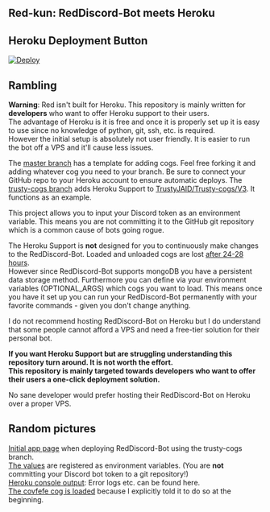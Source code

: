 ## Red-kun: RedDiscord-Bot meets Heroku

## Heroku Deployment Button

[![Deploy](https://www.herokucdn.com/deploy/button.png)](https://heroku.com/deploy)

## Rambling

**Warning**: Red isn't built for Heroku. This repository is mainly written for **developers** who want to offer Heroku support to their users.  
The advantage of Heroku is it is free and once it is properly set up it is easy to use since no knowledge of python, git, ssh, etc. is required.  
However the initial setup is absolutely not user friendly. It is easier to run the bot off a VPS and it'll cause less issues.

The [master branch](https://github.com/NNTin/Red-kun/tree/master) has a template for adding cogs. Feel free forking it and adding whatever cog you need to your branch. Be sure to connect your GitHub repo to your Heroku account to ensure automatic deploys. The [trusty-cogs branch](https://github.com/NNTin/Red-kun/tree/trusty-cogs) adds Heroku Support to [TrustyJAID/Trusty-cogs/V3](https://github.com/TrustyJAID/Trusty-cogs/tree/V3). It functions as an example.

This project allows you to input your Discord token as an environment variable. This means you are not committing it to the GitHub git repository which is a common cause of bots going rogue.

The Heroku Support is **not** designed for you to continuously make changes to the RedDiscord-Bot. Loaded and unloaded cogs are lost [after 24-28 hours](https://devcenter.heroku.com/articles/dynos#restarting).  
However since RedDiscord-Bot supports mongoDB you have a persistent data storage method. Furthermore you can define via your environment variables (OPTIONAL_ARGS) which cogs you want to load. This means once you have it set up you can run your RedDiscord-Bot permanently with your favorite commands - given you don't change anything.  

I do not recommend hosting RedDiscord-Bot on Heroku but I do understand that some people cannot afford a VPS and need a free-tier solution for their personal bot.

**If you want Heroku Support but are struggling understanding this repository turn around. It is not worth the effort.  
This repository is mainly targeted towards developers who want to offer their users a one-click deployment solution.**

No sane developer would prefer hosting their RedDiscord-Bot on Heroku over a proper VPS.

## Random pictures

[Initial app page](https://i.imgur.com/JMWewgu.png) when deploying RedDiscord-Bot using the trusty-cogs branch.  
[The values](https://i.imgur.com/v12AAgj.png) are registered as environment variables. (You are **not** committing your Discord bot token to a git repository!)  
[Heroku console output](https://i.imgur.com/W9p1TZc.png): Error logs etc. can be found here.  
[The covfefe cog is loaded](https://i.imgur.com/4JOAY9I.png) because I explicitly told it to do so at the beginning.
